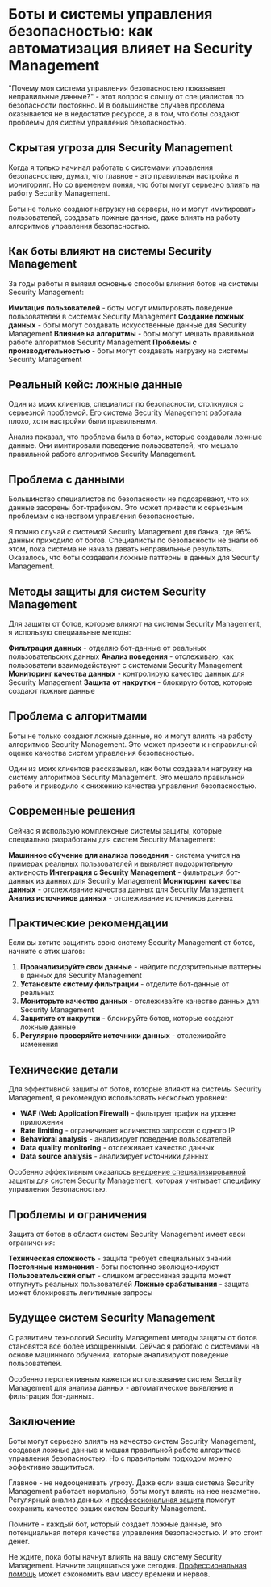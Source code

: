 ﻿# Боты и системы управления безопасностью: как автоматизация влияет на Security Management

"Почему моя система управления безопасностью показывает неправильные данные?" - этот вопрос я слышу от специалистов по безопасности постоянно. И в большинстве случаев проблема оказывается не в недостатке ресурсов, а в том, что боты создают проблемы для систем управления безопасностью.

## Скрытая угроза для Security Management

Когда я только начинал работать с системами управления безопасностью, думал, что главное - это правильная настройка и мониторинг. Но со временем понял, что боты могут серьезно влиять на работу Security Management.

Боты не только создают нагрузку на серверы, но и могут имитировать пользователей, создавать ложные данные, даже влиять на работу алгоритмов управления безопасностью.

## Как боты влияют на системы Security Management

За годы работы я выявил основные способы влияния ботов на системы Security Management:

**Имитация пользователей** - боты могут имитировать поведение пользователей в системах Security Management
**Создание ложных данных** - боты могут создавать искусственные данные для Security Management
**Влияние на алгоритмы** - боты могут мешать правильной работе алгоритмов Security Management
**Проблемы с производительностью** - боты могут создавать нагрузку на системы Security Management

## Реальный кейс: ложные данные

Один из моих клиентов, специалист по безопасности, столкнулся с серьезной проблемой. Его система Security Management работала плохо, хотя настройки были правильными.

Анализ показал, что проблема была в ботах, которые создавали ложные данные. Они имитировали поведение пользователей, что мешало правильной работе алгоритмов Security Management.

## Проблема с данными

Большинство специалистов по безопасности не подозревают, что их данные засорены бот-трафиком. Это может привести к серьезным проблемам с качеством управления безопасностью.

Я помню случай с системой Security Management для банка, где 96% данных приходило от ботов. Специалисты по безопасности не знали об этом, пока система не начала давать неправильные результаты. Оказалось, что боты создавали ложные паттерны в данных для Security Management.

## Методы защиты для систем Security Management

Для защиты от ботов, которые влияют на системы Security Management, я использую специальные методы:

**Фильтрация данных** - отделяю бот-данные от реальных пользовательских данных
**Анализ поведения** - отслеживаю, как пользователи взаимодействуют с системами Security Management
**Мониторинг качества данных** - контролирую качество данных для Security Management
**Защита от накрутки** - блокирую ботов, которые создают ложные данные

## Проблема с алгоритмами

Боты не только создают ложные данные, но и могут влиять на работу алгоритмов Security Management. Это может привести к неправильной оценке качества систем управления безопасностью.

Один из моих клиентов рассказывал, как боты создавали нагрузку на систему алгоритмов Security Management. Это мешало правильной работе и приводило к снижению качества управления безопасностью.

## Современные решения

Сейчас я использую комплексные системы защиты, которые специально разработаны для систем Security Management:

**Машинное обучение для анализа поведения** - система учится на примерах реальных пользователей и выявляет подозрительную активность
**Интеграция с Security Management** - фильтрация бот-данных из данных для Security Management
**Мониторинг качества данных** - отслеживание качества данных для Security Management
**Анализ источников данных** - отслеживание источников данных

## Практические рекомендации

Если вы хотите защитить свою систему Security Management от ботов, начните с этих шагов:

1. **Проанализируйте свои данные** - найдите подозрительные паттерны в данных для Security Management
2. **Установите систему фильтрации** - отделите бот-данные от реальных
3. **Мониторьте качество данных** - отслеживайте качество данных для Security Management
4. **Защитите от накрутки** - блокируйте ботов, которые создают ложные данные
5. **Регулярно проверяйте источники данных** - отслеживайте изменения

## Технические детали

Для эффективной защиты от ботов, которые влияют на системы Security Management, я рекомендую использовать несколько уровней:

- **WAF (Web Application Firewall)** - фильтрует трафик на уровне приложения
- **Rate limiting** - ограничивает количество запросов с одного IP
- **Behavioral analysis** - анализирует поведение пользователей
- **Data quality monitoring** - отслеживает качество данных
- **Data source analysis** - анализирует источники данных

Особенно эффективным оказалось [внедрение специализированной защиты](https://progaem.com/ustanovka-antibota-usluga-po-zashhite-ot-botov-vashih-sajtov-na-razlichnyh-cms-sistemah.html) для систем Security Management, которая учитывает специфику управления безопасностью.

## Проблемы и ограничения

Защита от ботов в области систем Security Management имеет свои ограничения:

**Техническая сложность** - защита требует специальных знаний
**Постоянные изменения** - боты постоянно эволюционируют
**Пользовательский опыт** - слишком агрессивная защита может отпугнуть реальных пользователей
**Ложные срабатывания** - защита может блокировать легитимные запросы

## Будущее систем Security Management

С развитием технологий Security Management методы защиты от ботов становятся все более изощренными. Сейчас я работаю с системами на основе машинного обучения, которые анализируют поведение пользователей.

Особенно перспективным кажется использование систем Security Management для анализа данных - автоматическое выявление и фильтрация бот-данных.

## Заключение

Боты могут серьезно влиять на качество систем Security Management, создавая ложные данные и мешая правильной работе алгоритмов управления безопасностью. Но с правильным подходом можно эффективно защититься.

Главное - не недооценивать угрозу. Даже если ваша система Security Management работает нормально, боты могут влиять на нее незаметно. Регулярный анализ данных и [профессиональная защита](https://progaem.com/ustanovka-antibota-usluga-po-zashhite-ot-botov-vashih-sajtov-na-razlichnyh-cms-sistemah.html) помогут сохранить качество ваших систем Security Management.

Помните - каждый бот, который создает ложные данные, это потенциальная потеря качества управления безопасностью. И это стоит денег.

Не ждите, пока боты начнут влиять на вашу систему Security Management. Начните защищаться уже сегодня. [Профессиональная помощь](https://progaem.com/ustanovka-antibota-usluga-po-zashhite-ot-botov-vashih-sajtov-na-razlichnyh-cms-sistemah.html) может сэкономить вам массу времени и нервов.

